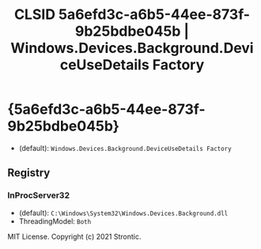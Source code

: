 ﻿---
title: "CLSID 5a6efd3c-a6b5-44ee-873f-9b25bdbe045b | Windows.Devices.Background.DeviceUseDetails Factory"
excerpt: What is COM-Object CLSID 5a6efd3c-a6b5-44ee-873f-9b25bdbe045b?
---

# {5a6efd3c-a6b5-44ee-873f-9b25bdbe045b}

* (default): `Windows.Devices.Background.DeviceUseDetails Factory`

## Registry


### InProcServer32

* (default): `C:\Windows\System32\Windows.Devices.Background.dll`
* ThreadingModel: `Both`

MIT License. Copyright (c) 2021 Strontic.


